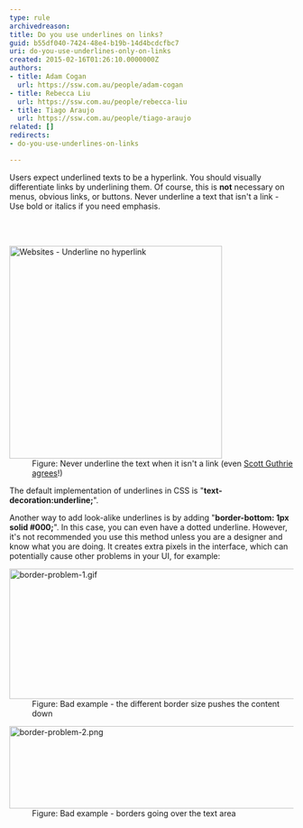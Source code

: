 ```yaml
---
type: rule
archivedreason: 
title: Do you use underlines on links?
guid: b55df040-7424-48e4-b19b-14d4bcdcfbc7
uri: do-you-use-underlines-only-on-links
created: 2015-02-16T01:26:10.0000000Z
authors:
- title: Adam Cogan
  url: https://ssw.com.au/people/adam-cogan
- title: Rebecca Liu
  url: https://ssw.com.au/people/rebecca-liu
- title: Tiago Araujo
  url: https://ssw.com.au/people/tiago-araujo
related: []
redirects:
- do-you-use-underlines-on-links

---
```



<p>Users expect&#160;underlined texts to be a hyperlink. You should visually differentiate links by underlining them. Of course, this&#160;is <b>not</b> necessary on menus, obvious links,​&#160;or buttons.&#160;Never underline a text that isn't a link - Use bold or italics if you need&#160;emphasis.<br></p>
<br><excerpt class='endintro'></excerpt><br>
<dl class="badImage"><dt>
      <img alt="Websites - Underline no hyperlink" src="http&#58;//www.ssw.com.au/SSW/Standards/Rules/Images/Websites_UnderlineNoHyperlink.gif" data-pin-nopin="true" style="width&#58;377px;" /> 
   </dt><dd>Figure&#58; Never underline the text when it isn't a link (even 
      <a target="_blank" href="https&#58;//weblogs.asp.net/scottgu/28748">Scott Guthrie agrees</a>!)<br></dd></dl><p>The default implementation of underlines in CSS is &quot;<b>text-decoration&#58;underline;</b>&quot;.<br></p><p>Another way to add look-alike underlines is by adding &quot;<b>border-bottom&#58; 1px solid #000;</b>&quot;. In this case, you can even&#160;have a dotted underline. However, it's not recommended you use this method unless you are a designer and know what you are doing. It creates extra pixels in the interface, which can potentially cause other problems in your UI, for example&#58;</p><dl class="badImage"><dt><img src="/PublishingImages/border-problem-1.gif" alt="border-problem-1.gif" style="width&#58;600px;height&#58;231px;" /></dt><dd>Figure&#58; Bad example - the different border size pushes the content down</dd></dl><dl class="badImage"><dt><img src="/PublishingImages/border-problem-2.png" alt="border-problem-2.png" style="width&#58;600px;height&#58;146px;" /></dt><dd>Figure&#58; Bad example - borders going over the text area​<br></dd></dl>



